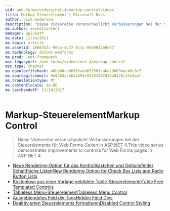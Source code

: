 ```yaml
---
uid: web-forms/videos/net-4/markup-control/index
title: Markup Steuerelement | Microsoft Docs
author: rick-anderson
description: "Diese Videoreihe veranschaulicht Verbesserungen bei der Steuerelemente für Web Forms-Seiten in ASP.NET 4."
ms.author: aspnetcontent
manager: wpickett
ms.date: 11/14/2011
ms.topic: article
ms.assetid: 36667bfc-90ba-4c37-8c1c-65b6642e6d47
ms.technology: dotnet-webforms
ms.prod: .net-framework
msc.legacyurl: /web-forms/videos/net-4/markup-control
msc.type: chapter
ms.openlocfilehash: 48bb88cad6362adab51561eaba2d603bac49c9c7
ms.sourcegitcommit: 9a9483aceb34591c97451997036a9120c3fe2baf
ms.translationtype: MT
ms.contentlocale: de-DE
ms.lasthandoff: 11/10/2017
---
```

<a name="markup-control"></a><span data-ttu-id="d89b9-103">Markup-Steuerelement</span><span class="sxs-lookup"><span data-stu-id="d89b9-103">Markup Control</span></span>
====================
> <span data-ttu-id="d89b9-104">Diese Videoreihe veranschaulicht Verbesserungen bei der Steuerelemente für Web Forms-Seiten in ASP.NET 4.</span><span class="sxs-lookup"><span data-stu-id="d89b9-104">This video series demonstrates improvements to controls for Web Forms pages in ASP.NET 4.</span></span>


- [<span data-ttu-id="d89b9-105">Neue Rendering-Option für das Kontrollkästchen und Optionsfelder Schaltfläche Listen</span><span class="sxs-lookup"><span data-stu-id="d89b9-105">New Rendering Option for Check Box Lists and Radio Button Lists</span></span>](aspnet-4-quick-hit-new-rendering-option-for-check-box-lists-and-radio-button-lists.md)
- [<span data-ttu-id="d89b9-106">Kostenlose aus einer Vorlage gebildete Table-Steuerelemente</span><span class="sxs-lookup"><span data-stu-id="d89b9-106">Table Free Templated Controls</span></span>](aspnet-4-quick-hit-table-free-templated-controls.md)
- [<span data-ttu-id="d89b9-107">Tableless Menu-Steuerelement</span><span class="sxs-lookup"><span data-stu-id="d89b9-107">Tableless Menu Control</span></span>](aspnet-4-quick-hit-tableless-menu-control.md)
- [<span data-ttu-id="d89b9-108">Ausgeblendetes Feld div-Tags</span><span class="sxs-lookup"><span data-stu-id="d89b9-108">Hidden Field Divs</span></span>](aspnet-4-quick-hit-hidden-field-divs.md)
- [<span data-ttu-id="d89b9-109">Deaktivierten Steuerelements formatieren</span><span class="sxs-lookup"><span data-stu-id="d89b9-109">Disabled Control Styling</span></span>](aspnet-4-quick-hit-disabled-control-styling.md)
